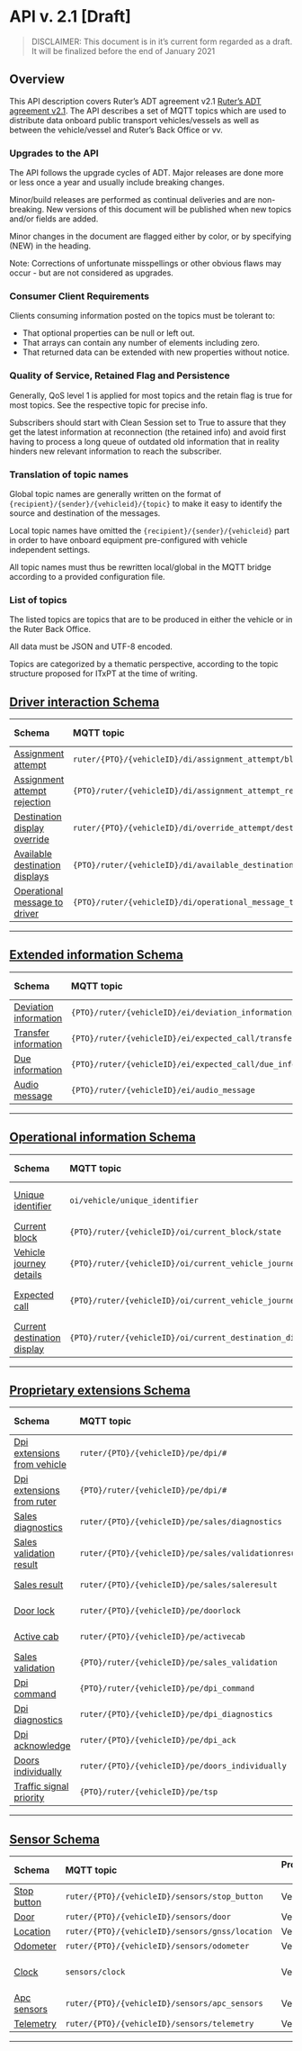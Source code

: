 # API v. 2.1 [Draft]
> DISCLAIMER: This document is in it’s current form regarded as a draft. It will be finalized before the end of January 2021

## Overview
This API description covers Ruter’s ADT agreement v2.1 [Ruter’s ADT agreement v2.1](https://ruter.atlassian.net/wiki/spaces/DS/pages/953483265 "https://ruter.atlassian.net/wiki/spaces/DS/pages/953483265"). The API describes a set of MQTT topics which are used to distribute data onboard public transport vehicles/vessels as well as between the vehicle/vessel and Ruter’s Back Office or vv.

### Upgrades to the API
The API follows the upgrade cycles of ADT. Major releases are done more or less once a year and usually include breaking changes.

Minor/build releases are performed as continual deliveries and are non-breaking. New versions of this document will be published when new topics and/or fields are added.

Minor changes in the document are flagged either by color, or by specifying (NEW) in the heading.

Note: Corrections of unfortunate misspellings or other obvious flaws may occur - but are not considered as upgrades.

### Consumer Client Requirements
Clients consuming information posted on the topics must be tolerant to:
- That optional properties can be null or left out.
- That arrays can contain any number of elements including zero.
- That returned data can be extended with new properties without notice.

### Quality of Service, Retained Flag and Persistence
Generally, QoS level 1 is applied for most topics and the retain flag is true for most topics. See the respective topic for precise info.

Subscribers should start with Clean Session set to True to assure that they get the latest information at reconnection (the retained info) and avoid first having to process a long queue of outdated old information that in reality hinders new relevant information to reach the subscriber.

### Translation of topic names
Global topic names are generally written on the format of `{recipient}/{sender}/{vehicleid}/{topic}` to make it easy to identify the source and destination of the messages.

Local topic names have omitted the `{recipient}/{sender}/{vehicleid}` part in order to have onboard equipment pre-configured with vehicle independent settings.

All topic names must thus be rewritten local/global in the MQTT bridge according to a provided configuration file.
### List of topics
The listed topics are topics that are to be produced in either the vehicle or in the Ruter Back Office.

All data must be JSON and UTF-8 encoded.

Topics are categorized by a thematic perspective, according to the topic structure proposed for ITxPT at the time of writing.
 
 ## [Driver interaction Schema](./doc/driver-interaction/README.md) 
 
Schema                                | MQTT topic                                                               | Produced by | Consumed by 
| :---------------------------------- | :----------------------------------------------------------------------- | ----------- | -------- |
[Assignment attempt](./doc/driver-interaction/assignment-attempt.md) | ```ruter/{PTO}/{vehicleID}/di/assignment_attempt/block```  | Vehicle | Ruter Bo
[Assignment attempt rejection](./doc/driver-interaction/assignment-attempt-rejection.md) | ```{PTO}/ruter/{vehicleID}/di/assignment_attempt_rejection/block```  | Ruter Bo | Vehicle Avms
[Destination display override](./doc/driver-interaction/destination-display-override.md) | ```ruter/{PTO}/{vehicleID}/di/override_attempt/destination_display```  | Vehicle | Ruter Dpi
[Available destination displays](./doc/driver-interaction/available-destination-displays.md) | ```{PTO}/ruter/{vehicleID}/di/available_destination_displays```  | Ruter Bo | Vehicle Avms
[Operational message to driver](./doc/driver-interaction/operational-message-to-driver.md) | ```{PTO}/ruter/{vehicleID}/di/operational_message_to_driver```  | Ruter Bo | Vehicle Madt

 --- 

 
 ## [Extended information Schema](./doc/extended-information/README.md) 
 
Schema                                | MQTT topic                                                               | Produced by | Consumed by 
| :---------------------------------- | :----------------------------------------------------------------------- | ----------- | -------- |
[Deviation information](./doc/extended-information/deviation-information.md) | ```{PTO}/ruter/{vehicleID}/ei/deviation_information/```  | Ruter Bo | Ruter Dpi
[Transfer information](./doc/extended-information/transfer-information.md) | ```{PTO}/ruter/{vehicleID}/ei/expected_call/transfer_information```  | Ruter Bo | Ruter Dpi
[Due information](./doc/extended-information/due-information.md) | ```{PTO}/ruter/{vehicleID}/ei/expected_call/due_information/```  | Ruter Bo | Ruter Dpi
[Audio message](./doc/extended-information/audio-message.md) | ```{PTO}/ruter/{vehicleID}/ei/audio_message```  | Ruter Bo | Ruter Dpi

 --- 

 
 ## [Operational information Schema](./doc/operational-information/README.md) 
 
Schema                                | MQTT topic                                                               | Produced by | Consumed by 
| :---------------------------------- | :----------------------------------------------------------------------- | ----------- | -------- |
[Unique identifier](./doc/operational-information/unique-identifier.md) | ```oi/vehicle/unique_identifier```  | Vehicle | Ruter Bo, Ruter Sales
[Current block](./doc/operational-information/current-block.md) | ```{PTO}/ruter/{vehicleID}/oi/current_block/state```  | Ruter Bo | Ruter Dpi
[Vehicle journey details](./doc/operational-information/vehicle-journey-details.md) | ```{PTO}/ruter/{vehicleID}/oi/current_vehicle_journey/details```  | Ruter Bo | Ruter Dpi, Ruter Sales
[Expected call](./doc/operational-information/expected-call.md) | ```{PTO}/ruter/{vehicleID}/oi/current_vehicle_journey/expected_call```  | Ruter Bo | Ruter Dpi, Ruter Sales
[Current destination display](./doc/operational-information/current-destination-display.md) | ```{PTO}/ruter/{vehicleID}/oi/current_destination_display/text```  | Ruter Bo | Ruter Dpi

 --- 

 
 ## [Proprietary extensions Schema](./doc/proprietary-extensions/README.md) 
 
Schema                                | MQTT topic                                                               | Produced by | Consumed by 
| :---------------------------------- | :----------------------------------------------------------------------- | ----------- | -------- |
[Dpi extensions from vehicle](./doc/proprietary-extensions/dpi-extensions-from-vehicle.md) | ```ruter/{PTO}/{vehicleID}/pe/dpi/#```  | Vehicle Dpi | Ruter Dpi
[Dpi extensions from ruter](./doc/proprietary-extensions/dpi-extensions-from-ruter.md) | ```{PTO}/ruter/{vehicleID}/pe/dpi/#```  | Ruter Dpi | Vehicle Dpi
[Sales diagnostics](./doc/proprietary-extensions/sales-diagnostics.md) | ```ruter/{PTO}/{vehicleID}/pe/sales/diagnostics```  | Ruter Sales | Ruter Bo
[Sales validation result](./doc/proprietary-extensions/sales-validation-result.md) | ```ruter/{PTO}/{vehicleID}/pe/sales/validationresult```  | Ruter Sales | Ruter Bo
[Sales result](./doc/proprietary-extensions/sales-result.md) | ```ruter/{PTO}/{vehicleID}/pe/sales/saleresult```  | Ruter Sales | Ruter Bo
[Door lock](./doc/proprietary-extensions/door-lock.md) | ```ruter/{PTO}/{vehicleID}/pe/doorlock```  | Vehicle | Ruter Bo, Vehicle Dpi
[Active cab](./doc/proprietary-extensions/active-cab.md) | ```ruter/{PTO}/{vehicleID}/pe/activecab```  | Vehicle | Ruter Bo, Vehicle Dpi
[Sales validation](./doc/proprietary-extensions/sales-validation.md) | ```{PTO}/ruter/{vehicleID}/pe/sales_validation```  | Ruter Sales | Ruter Bo
[Dpi command](./doc/proprietary-extensions/dpi-command.md) | ```{PTO}/ruter/{vehicleID}/pe/dpi_command```  | Ruter Dpi | Ruter Bo
[Dpi diagnostics](./doc/proprietary-extensions/dpi-diagnostics.md) | ```ruter/{PTO}/{vehicleID}/pe/dpi_diagnostics```  | Ruter Dpi | Ruter Bo
[Dpi acknowledge](./doc/proprietary-extensions/dpi-acknowledge.md) | ```ruter/{PTO}/{vehicleID}/pe/dpi_ack```  | Vehicle | Ruter Bo
[Doors individually](./doc/proprietary-extensions/doors-individually.md) | ```ruter/{PTO}/{vehicleID}/pe/doors_individually```  | Vehicle | Ruter Bo
[Traffic signal priority](./doc/proprietary-extensions/traffic-signal-priority.md) | ```{PTO}/ruter/{vehicleID}/pe/tsp```  | Ruter Bo | Vehicle Tsp

 --- 

 
 ## [Sensor Schema](./doc/sensor/README.md) 
 
Schema                                | MQTT topic                                                               | Produced by | Consumed by 
| :---------------------------------- | :----------------------------------------------------------------------- | ----------- | -------- |
[Stop button](./doc/sensor/stop-button.md) | ```ruter/{PTO}/{vehicleID}/sensors/stop_button```  | Vehicle | Ruter Bo
[Door](./doc/sensor/door.md) | ```ruter/{PTO}/{vehicleID}/sensors/door```  | Vehicle | Ruter Bo
[Location](./doc/sensor/location.md) | ```ruter/{PTO}/{vehicleID}/sensors/gnss/location```  | Vehicle | Ruter Bo
[Odometer](./doc/sensor/odometer.md) | ```ruter/{PTO}/{vehicleID}/sensors/odometer```  | Vehicle | Ruter Bo
[Clock](./doc/sensor/clock.md) | ```sensors/clock```  | Vehicle | Vehicle, Ruter Sales
[Apc sensors](./doc/sensor/apc-sensors.md) | ```ruter/{PTO}/{vehicleID}/sensors/apc_sensors```  | Vehicle | Ruter Bo
[Telemetry](./doc/sensor/telemetry.md) | ```ruter/{PTO}/{vehicleID}/sensors/telemetry```  | Vehicle | Ruter Bo

 --- 

